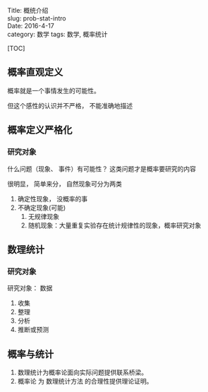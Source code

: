 Title: 概统介绍   
slug: prob-stat-intro   
Date: 2016-4-17   
category: 数学
tags: 数学, 概率统计

[TOC] 

## 概率直观定义

概率就是一个事情发生的可能性。

但这个感性的认识并不严格， 不能准确地描述

## 概率定义严格化

### 研究对象

什么问题（现象、 事件）有可能性？ 这类问题才是概率要研究的内容

很明显， 简单来分， 自然现象可分为两类 

1. 确定性现象， 没概率的事
2. 不确定现象(可能)   
    1. 无规律现象
    2. 随机现象：大量重复实验存在统计规律性的现象，概率研究对象


## 数理统计

### 研究对象

研究对象： 数据

1. 收集
2. 整理
3. 分析
4. 推断或预测

## 概率与统计

1. 数理统计为概率论面向实际问题提供联系桥梁。
2. 概率论 为 数理统计方法 的合理性提供理论证明。


